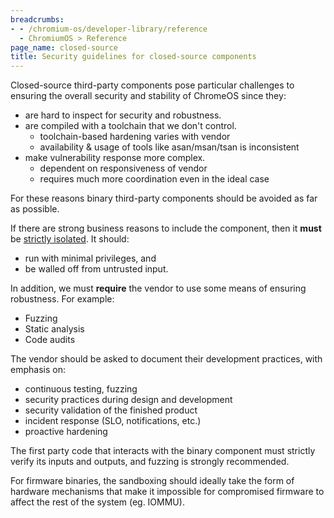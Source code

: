 ```yaml
---
breadcrumbs:
- - /chromium-os/developer-library/reference
  - ChromiumOS > Reference
page_name: closed-source
title: Security guidelines for closed-source components
---
```


Closed-source third-party components pose particular challenges to ensuring the
overall security and stability of ChromeOS since they:

*   are hard to inspect for security and robustness.
*   are compiled with a toolchain that we don't control.
    *   toolchain-based hardening varies with vendor
    *   availability & usage of tools like asan/msan/tsan is inconsistent
*   make vulnerability response more complex.
    *   dependent on responsiveness of vendor
    *   requires much more coordination even in the ideal case

For these reasons binary third-party components should be avoided as far as
possible.

If there are strong business reasons to include the component, then it **must**
be [strictly isolated](/chromium-os/developer-library/guides/development/sandboxing/). It should:

*   run with minimal privileges, and
*   be walled off from untrusted input.

In addition, we must **require** the vendor to use some means of ensuring
robustness. For example:

*   Fuzzing
*   Static analysis
*   Code audits

The vendor should be asked to document their development practices, with
emphasis on:

*   continuous testing, fuzzing
*   security practices during design and development
*   security validation of the finished product
*   incident response (SLO, notifications, etc.)
*   proactive hardening

The first party code that interacts with the binary component must strictly
verify its inputs and outputs, and fuzzing is strongly recommended.

For firmware binaries, the sandboxing should ideally take the form of hardware
mechanisms that make it impossible for compromised firmware to affect the rest
of the system (eg. IOMMU).
